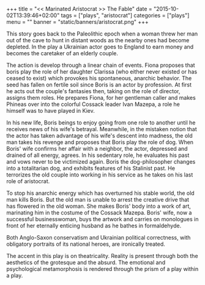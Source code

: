 +++
title = "<< Marinated Aristocrat >> The Fable"
date = "2015-10-02T13:39:46+02:00"
tags = ["plays", "aristocrat"]
categories = ["plays"]
menu = ""
banner = "static/banners/aristocrat.png"
+++

This story goes back to the Paleolithic epoch when a woman threw her man out of the cave to hunt in distant woods as the nearby ones had become depleted. In the play a Ukrainian actor goes to England to earn money and becomes the caretaker of an elderly couple.

The action is develop through a linear chain of events. Fiona proposes that boris play the role of her daughter Clarissa (who either never existed or has ceased to exist) which provokes his spontaneous, anarchic behavior. The seed has fallen on fertile soil since Boris is an actor by profession. At first he acts out the couple's fantasies then, taking on the role of director, assigns them roles. He prepares Fiona, for her gentleman caller and makes Phineas over into the colorful Cossack leader Ivan Mazepa, a role he himself was to have played in Kiev.

In his new life, Boris beings to enjoy going from one role to another until he receives news of his wife's betrayal. Meanwhile, in the mistaken notion that the actor has taken advantage of his wife's descent into madness, the old man takes his revenge and proposes that Boris play the role of dog. When Boris' wife confirms her affair with a neighbor, the actor, depressed and drained of all energy, agrees. In his sedentary role, he evaluates his past and vows never to be victimized again. Boris the dog-philosopher changes into a totalitarian dog, and exhibits features of his Stalinist past. He terrorizes the old couple into working in his service as he takes on his last role of aristocrat.

To stop his anarchic energy which has overturned his stable world, the old man kills Boris. But the old man is unable to arrest the creative drive that has flowered in the old woman. She makes Boris' body into a work of art, marinating him in the costume of the Cossack Mazepa. Boris' wife, now a successful businesswoman, buys the artwork and carries on monologues in front of her eternally enticing husband as he bathes in formaldehyde.

Both Anglo-Saxon conservatism and Ukrainian political correctness, with obligatory portraits of its national heroes, are ironically treated.

The accent in this play is on theatricality. Reality is present through both the aesthetics of the grotesque and the absurd. The emotional and psychological metamorphosis is rendered through the prism of a play within a play. 
